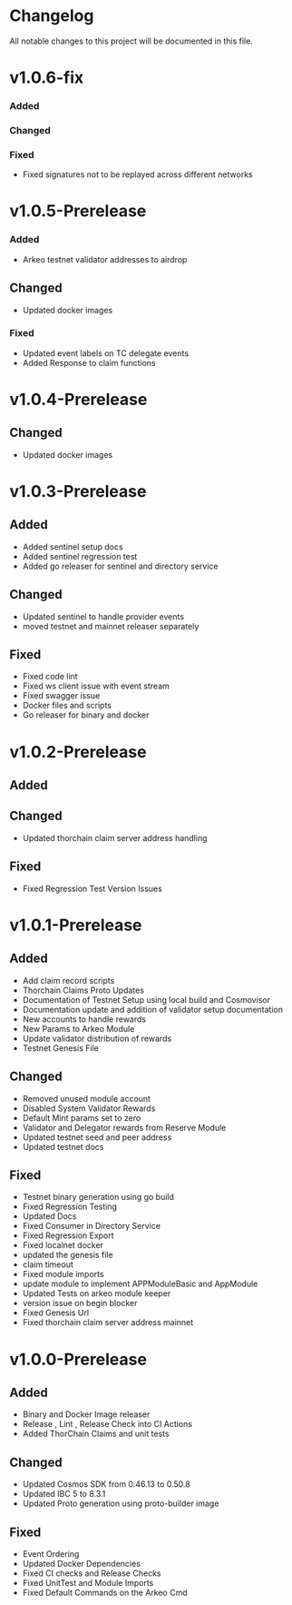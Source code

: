 # Changelog

All notable changes to this project will be documented in this file.

<!--
### Added

Contains the new features.

### Changed

Contains API breaking changes to existing functionality.

### Deprecated

Contains the candidates for removal in a future release.

### Removed

Contains API breaking changes of removed APIs.

### Fixed

Contains bug fixes.

### Improvements

Contains all the PRs that improved the code without changing the behaviors.
-->

# v1.0.6-fix
### Added

### Changed

### Fixed
- Fixed signatures not to be replayed across different networks

# v1.0.5-Prerelease 
### Added
- Arkeo testnet validator addresses to airdrop

## Changed
- Updated docker images

### Fixed
- Updated event labels on TC delegate events
- Added Response to claim functions

# v1.0.4-Prerelease 

## Changed
- Updated docker images

# v1.0.3-Prerelease 

## Added 
- Added sentinel setup docs
- Added sentinel regression test
- Added go releaser for sentinel and directory service


## Changed
- Updated sentinel to handle provider events
- moved testnet and mainnet releaser separately 

## Fixed 
- Fixed code lint
- Fixed ws client issue with event stream
- Fixed swagger issue
- Docker files and scripts
- Go releaser for binary and docker

# v1.0.2-Prerelease 

## Added 

## Changed
- Updated thorchain claim server address handling

## Fixed 
- Fixed Regression Test Version Issues 

# v1.0.1-Prerelease 

## Added 
- Add claim record scripts
- Thorchain Claims Proto Updates
- Documentation of Testnet Setup using local build and Cosmovisor
- Documentation update and addition of validator setup documentation 
- New accounts to handle rewards 
- New Params to Arkeo Module 
- Update validator distribution of rewards 
- Testnet Genesis File

## Changed
- Removed unused module account
- Disabled System Validator Rewards 
- Default Mint params set to zero
- Validator and Delegator rewards from Reserve Module
- Updated testnet seed and peer address
- Updated testnet docs 

## Fixed 
- Testnet binary generation using go build 
- Fixed Regression Testing 
- Updated Docs
- Fixed Consumer in Directory Service
- Fixed Regression Export 
- Fixed localnet docker 
- updated the genesis file
- claim timeout
- Fixed module imports
- update module to implement APPModuleBasic and AppModule
- Updated Tests on arkeo module keeper
- version issue on begin blocker 
- Fixed Genesis Url
- Fixed thorchain claim server address mainnet

# v1.0.0-Prerelease

## Added 

- Binary and Docker Image releaser 
- Release , Lint , Release Check into CI Actions
- Added ThorChain Claims and unit tests


## Changed 

- Updated Cosmos SDK from 0.46.13 to 0.50.8 
- Updated IBC 5 to 8.3.1
- Updated Proto generation using proto-builder image 

## Fixed

- Event Ordering 
- Updated Docker Dependencies 
- Fixed CI checks and Release Checks 
- Fixed UnitTest and Module Imports 
- Fixed Default Commands on the Arkeo Cmd